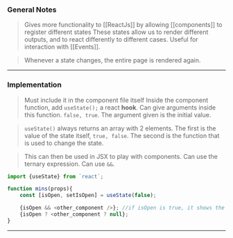 
### General Notes

> Gives more functionality to [[ReactJs]] by allowing [[components]] to register different states
> These states allow us to render different outputs, and to react differently to different cases.
> Useful for interaction with [[Events]].

> Whenever a state changes, the entire page is rendered again.

---
### Implementation

> Must include it in the component file itself
> Inside the component function, add  `useState();` a react **hook**.
> Can give arguments inside this function. `false, true`. The argument given is the initial value.

> `useState()` always returns an array with 2 elements.
> The first is the value of the state itself, `true, false`.
> The second is the function that is used to change the state.

> This can then be used in JSX to play with components.
> Can use the ternary expression.
> Can use `&&`.

```JavaScript
import {useState} from `react`;

function mins(props){
	const [isOpen, setIsOpen] = useState(false);

	{isOpen && <other_component />}; //if isOpen is true, it shows the other component
	{isOpen ? <other_component ? null};
}
```

---
